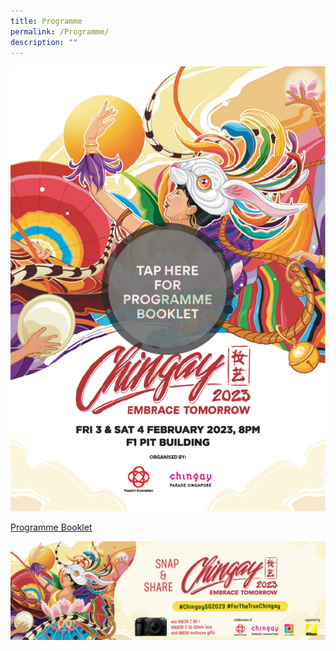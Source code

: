 ```yaml
---
title: Programme
permalink: /Programme/
description: ""
---
```

<a href="/files/test%20-%20Chingay%202023%20Programme%20Booklet.pdf" target="_blank"><img src="/images/ProgBkltTap.png"></a>

[Programme Booklet](/files/test%20-%20Chingay%202023%20Programme%20Booklet.pdf)


![Chingay 2023 Insta Contest](/images/Chingay%202023%20Insta%20Contest.jpeg)